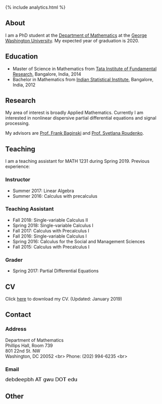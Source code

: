 {% include analytics.html %}

## About 

I am a PhD student at the [Department of Mathematics](https://math.columbian.gwu.edu/) at the [George Washington University](https://www.gwu.edu/). My expected year of graduation is 2020.

## Education

* Master of Science in Mathematics from [Tata Institute of Fundamental Research](https://www.math.tifrbng.res.in/), Bangalore, India, 2014
* Bachelor in Mathematics from [Indian Statistical Institute](http://www.isibang.ac.in/), Bangalore, India, 2012


## Research

My area of interest is broadly Applied Mathematics. Currently I am interested in nonlinear dispersive partial differential equations and signal processing.

My advisors are [Prof. Frank Baginski](https://home.gwu.edu/~baginski/baginski.html) and [Prof. Svetlana Roudenko](http://home.gwu.edu/~roudenko/).

## Teaching

I am a teaching assistant for MATH 1231 during Spring 2019. Previous experience:

### Instructor
* Summer 2017: Linear Algebra
* Summer 2016: Calculus with precalculus

### Teaching Assistant
* Fall 2018: Single-variable Calculus II
* Spring 2018: Single-variable Calculus I
* Fall 2017: Calculus with Precalculus I
* Fall 2016: Single-variable Calculus I
* Spring 2016: Calculus for the Social and Management Sciences
* Fall 2015: Calculus with Precalculus I
 
### Grader
* Spring 2017:  Partial Differential Equations




## CV

Click [here](./content/debdeep.pdf) to download my CV. (Updated: January 2019)


## Contact

### Address

Department of Mathematics<br/>
Phillips Hall, Room 739<br/> 
801 22nd St. NW <br/>
Washington, DC 20052 <br\>
Phone: (202) 994-6235 <br\>

### Email
![email](./content/email.png)


## Other

